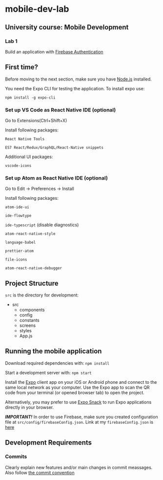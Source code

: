 # mobile-dev-lab

## University course: Mobile Development

### Lab 1

Build an application with [Firebase Authentication](https://firebase.google.com/)

## First time?

Before moving to the next section, make sure you have [Node.js](https://nodejs.org/en/download/) installed.

You need the Expo CLI for testing the application. To install expo use: 

<code>npm install -g expo-cli</code>

### Set up VS Code as React Native IDE (optional)

Go to Extensions(Ctrl+Shift+X)

Install following packages:

<code>React Native Tools</code>

<code>ES7 React/Redux/GraphQL/React-Native snippets</code>

Additional UI packages:

<code>vscode-icons</code>

### Set up Atom as React Native IDE (optional)

Go to Edit -> Preferences -> Install

Install following packages:

<code>atom-ide-ui</code>

<code>ide-flowtype</code>

<code>ide-typescript</code>
(disable diagnostics)

<code>atom-react-native-style</code>

<code>language-babel</code>

<code>prettier-atom</code>

<code>file-icons</code>

<code>atom-react-native-debugger</code>

## Project Structure

<code>src</code> is the directory for development:

- src
  - components
  - config
  - constants
  - screens
  - styles
  - App.js

## Running the mobile application

Download required dependencies with:
<code>npm install</code>

Start a development server with:
<code>npm start</code>

Install the [Expo](https://expo.io/) client app on your iOS or Android phone and connect to the same local network as your computer. Use the Expo app to scan the QR code from your terminal (or opened browser tab) to open the project.

Alternatively, you may prefer to use [Expo Snack](https://snack.expo.io/) to run Expo applications directly in your browser.

**_IMPORTANT!_** In order to use Firebase, make sure you created configuration file at <code>src/config/firebaseConfig.json</code>.
Link at my <code>firebaseConfig.json</code> is [here](https://drive.google.com/file/d/1LAeDPq5JOZjm9srmnToakuDt_R_ScswB/view?usp=sharing)

## Development Requirements

### Commits

Clearly explain new features and/or main changes in commit meassages.
Also follow [the commit convention](https://www.conventionalcommits.org/en/v1.0.0-beta.2/)

